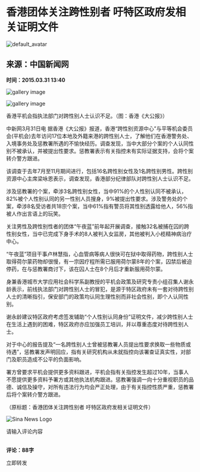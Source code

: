 # 香港团体关注跨性别者 吁特区政府发相关证明文件

![default_avatar](//n.sinaimg.cn/default/622af858/20181010/default_avatar.jpg)

## 来源：中国新闻网

**时间：2015.03.31 13:40**

![gallery image](//k.sinaimg.cn/www/dy/cr/2015/0331/3086706305.jpg/w300h300z1l10t10q1009cb.jpg)

![gallery image](//www.sinaimg.cn/dy/cr/2015/0331/3086706305.jpg)

香港平机会指执法部门对跨性别人士认识不足。（图：香港《大公报》）

中新网3月31日电 据香港《大公报》报道，香港“跨性别资源中心”与平等机会委员会(平机会)去年访问17位本地及外籍来港的跨性别人士，了解他们在香港警务处、入境事务处及惩教署所遇的不愉快经历。调查发现，当中大部分个案的个人认同性别不被承认，并被提出性要求。惩教署表示有关指控未有实际证据支持，会将个案转介警方跟进。

该调查于去年7月至11月期间进行，包括16名跨性别女性及1名跨性别男性。跨性别资源中心主席梁咏恩表示，调查发现，香港部分纪律部队对跨性别人士认识不足。

涉及惩教署的个案，牵涉3名跨性别女性，当中91%的个人性别认同不被承认，82%被个人性别认同的另一性别人员搜身，9%被提出性要求。涉及警务处的个案，牵涉8名受访者共18宗个案，当中61%指有警员将其性别透露给他人，56%指被人作出言语上的玩笑。

关注男性及跨性别性者的团体“午夜蓝”前年起开展调查，接触32名被捕在囚的跨性别女性，当中已完成下身手术的8人被判入女监房，其他被判入小榄精神病治疗中心。

“午夜蓝”项目干事卢林慧指，心血管病等病人很快可在狱中取得药物，跨性别人士取得荷尔蒙药物却很慢，有一宗因疗程所需已服用荷尔蒙8年的个案，囚禁后被迫停药，在与惩教署商讨下，该在囚人士在8个月后才重新服用荷尔蒙。

身兼香港城市大学应用社会科学系副教授的平机会政策及研究专责小组召集人谢永龄表示，前线执法部门对跨性别人士的冒犯，是源于特区政府未有一套对待跨性别人士的清晰指引，保安部门的政策均认同生理性别而非社会性别，即个人认同性别。

谢永龄建议特区政府考虑签发辅助“个人性别认同身份”证明文件，减少跨性别人士在生活上遇到的困难，特区政府亦应加强员工培训，并以尊重态度对待跨性别人士。

对于中心的报告提及“一名跨性别人士曾被惩教署人员提出性要求换取一些物质或待遇”，惩教署发声明回应，指有关研究机构从未就指控向该署查证真实性，对部门及职员造成不公平的负面影响。

署方曾要求平机会提供更多资料跟进，平机会指有关指控发生超过10年，当事人不愿提供更多资料予署方或其他执法机构跟进。惩教署强调一向十分重视职员的品德、诚信及操守，对所有违法行为均会严正处理，由于有关指控性质严重，惩教署后将个案转介警方跟进。

（原标题：香港团体关注跨性别者 吁特区政府发相关证明文件）

![Sina News Logo](https://n.sinaimg.cn/default/80905340/20200331/sinalogo.png)

请输入评论内容

![comment icon](data:image/png;base64,iVBORw0KGgoAAAANSUhEUgAAAAMAAAACAQMAAACnuvRZAAAAA1BMVEUAAACnej3aAAAAAXRSTlMAQObYZgAAAApJREFUCNdjAAIAAAQAASDSLW8AAAAASUVORK5CYII=) 

**评论：88字** 

立即转发
